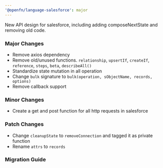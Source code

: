 ```yaml
---
'@openfn/language-salesforce': major
---
```


New API design for salesforce, including adding composeNextState and removing
old code.

### Major Changes

- Remove axios dependency
- Remove old/unused functions. `relationship`, `upsertIf`, `createIf`,
  `reference`, `steps`, `beta`, `describeAll()`
- Standardize state mutation in all operation
- Change `bulk` signature to `bulk(operation, sObjectName, records, options)`
- Remove callback support

### Minor Changes

- Create a get and post function for all http requests in salesforce

### Patch Changes

- Change `cleanupState` to `removeConnection` and tagged it as private function
- Rename `attrs` to `records`

### Migration Guide
